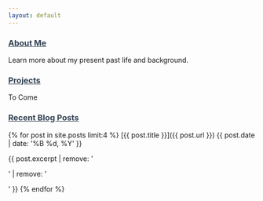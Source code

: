 ```yaml
---
layout: default
---
```

<h3>
<a href="/About/" style="color:#324152">About Me</a>
</h3>
Learn more about my present past life and background.

<h3>
<a href="https://github.com/XiaozhouWang85" style="color:#324152">Projects</a>
</h3>
To Come

<h3>
<a href="/blog/" style="color:#324152">Recent Blog Posts</a>
</h3>

{% for post in site.posts limit:4 %}
[{{ post.title }}]({{ post.url }}) {{ post.date | date: '%B %d, %Y' }}

{{ post.excerpt | remove: '<p>' | remove: '</p>' }}
{% endfor %}

  
  
